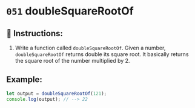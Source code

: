 # `051` doubleSquareRootOf

## 📝 Instructions:

1. Write a function called `doubleSquareRootOf`. Given a number, `doubleSquareRootOf` returns double its square root. It basically returns the square root of the number multiplied by 2.

## Example:

```Javascript
let output = doubleSquareRootOf(121);
console.log(output); // --> 22
```